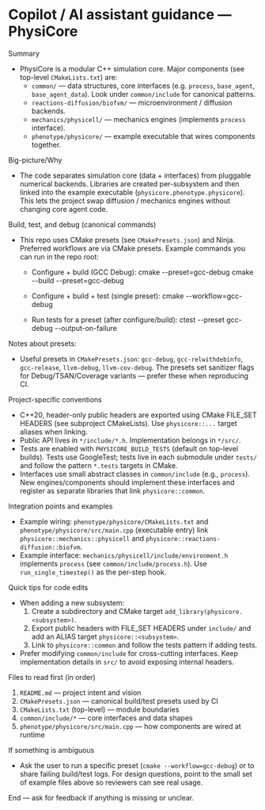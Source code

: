 <!--
These instructions are read by AI coding assistants to help them be productive in the
PhysiCore repository. Keep this file short and strictly actionable. Do not add
policy text or generic advice.
-->

# Copilot / AI assistant guidance — PhysiCore

Summary
- PhysiCore is a modular C++ simulation core. Major components (see top-level
  `CMakeLists.txt`) are:
  - `common/` — data structures, core interfaces (e.g. `process`, `base_agent`,
    `base_agent_data`). Look under `common/include` for canonical patterns.
  - `reactions-diffusion/biofvm/` — microenvironment / diffusion backends.
  - `mechanics/physicell/` — mechanics engines (implements `process` interface).
  - `phenotype/physicore/` — example executable that wires components together.

Big-picture/Why
- The code separates simulation core (data + interfaces) from pluggable
  numerical backends. Libraries are created per-subsystem and then linked into
  the example executable (`physicore.phenotype.physicore`). This lets the
  project swap diffusion / mechanics engines without changing core agent code.

Build, test, and debug (canonical commands)
- This repo uses CMake presets (see `CMakePresets.json`) and Ninja. Preferred
  workflows are via CMake presets. Example commands you can run in the repo root:

  - Configure + build (GCC Debug):
    cmake --preset=gcc-debug
    cmake --build --preset=gcc-debug

  - Configure + build + test (single preset):
    cmake --workflow=gcc-debug

  - Run tests for a preset (after configure/build):
    ctest --preset gcc-debug --output-on-failure

Notes about presets:
- Useful presets in `CMakePresets.json`: `gcc-debug`, `gcc-relwithdebinfo`,
  `gcc-release`, `llvm-debug`, `llvm-cov-debug`. The presets set sanitizer flags
  for Debug/TSAN/Coverage variants — prefer these when reproducing CI.

Project-specific conventions
- C++20, header-only public headers are exported using CMake FILE_SET HEADERS
  (see subproject CMakeLists). Use `physicore::...` target aliases when linking.
- Public API lives in `*/include/*.h`. Implementation belongs in `*/src/`.
- Tests are enabled with `PHYSICORE_BUILD_TESTS` (default on top-level builds).
  Tests use GoogleTest; tests live in each submodule under `tests/` and follow
  the pattern `*.tests` targets in CMake.
- Interfaces use small abstract classes in `common/include` (e.g., `process`).
  New engines/components should implement these interfaces and register as
  separate libraries that link `physicore::common`.

Integration points and examples
- Example wiring: `phenotype/physicore/CMakeLists.txt` and
  `phenotype/physicore/src/main.cpp` (executable entry) link
  `physicore::mechanics::physicell` and `physicore::reactions-diffusion::biofvm`.
- Example interface: `mechanics/physicell/include/environment.h` implements
  `process` (see `common/include/process.h`). Use `run_single_timestep()` as the
  per-step hook.

Quick tips for code edits
- When adding a new subsystem:
  1. Create a subdirectory and CMake target `add_library(physicore.<subsystem>)`.
  2. Export public headers with FILE_SET HEADERS under `include/` and add an
     ALIAS target `physicore::<subsystem>`.
  3. Link to `physicore::common` and follow the tests pattern if adding tests.
- Prefer modifying `common/include` for cross-cutting interfaces. Keep
  implementation details in `src/` to avoid exposing internal headers.

Files to read first (in order)
1. `README.md` — project intent and vision
2. `CMakePresets.json` — canonical build/test presets used by CI
3. `CMakeLists.txt` (top-level) — module boundaries
4. `common/include/*` — core interfaces and data shapes
5. `phenotype/physicore/src/main.cpp` — how components are wired at runtime

If something is ambiguous
- Ask the user to run a specific preset (`cmake --workflow=gcc-debug`) or to
  share failing build/test logs. For design questions, point to the small set
  of example files above so reviewers can see real usage.

End — ask for feedback if anything is missing or unclear.
